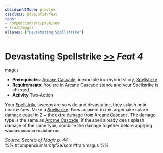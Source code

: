 ```yaml
---
obsidianUIMode: preview
cssclass: pf2e,pf2e-feat
tags:
- compendium/src/pf2e/som
- trait/magus
aliases: ["Devastating Spellstrike"]
---
```

# Devastating Spellstrike  [>>](rules/core-rulebook/chapter-9-playing-the-game.md#Actions "Two-Action") *Feat 4*  
[magus](rules/traits/magus-som.md)  

- **Prerequisites**: [Arcane Cascade](rules/actions/arcane-cascade-som.md), inexorable iron hybrid study, [Spellstrike](rules/actions/spellstrike-som.md)
- **Requirements**: You are in [Arcane Cascade](rules/actions/arcane-cascade-som.md) stance and your [Spellstrike](rules/actions/spellstrike-som.md) is charged.
- **Activity** Two-Action

Your [Spellstrike](rules/actions/spellstrike-som.md) sweeps are so wide and devastating, they splash onto nearby foes. Make a [Spellstrike](rules/actions/spellstrike-som.md). Foes adjacent to the target take splash damage equal to 2 + the extra damage from [Arcane Cascade](rules/actions/arcane-cascade-som.md). The damage type is the same as [Arcane Cascade](rules/actions/arcane-cascade-som.md); if the spell already deals splash damage of the same type, combine the damage together before applying weaknesses or resistances.

*Source: Secrets of Magic p. 44*  
%% #compendium/src/pf2e/som #trait/magus %%
